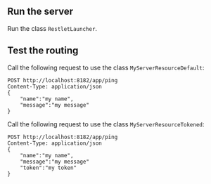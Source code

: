 ## Run the server

Run the class `RestletLauncher`.

## Test the routing

Call the following request to use the class `MyServerResourceDefault`:

```
POST http://localhost:8182/app/ping
Content-Type: application/json
{
  	"name":"my name",
	"message":"my message"
}
```

Call the following request to use the class `MyServerResourceTokened`:

```
POST http://localhost:8182/app/ping
Content-Type: application/json
{
  	"name":"my name",
	"message":"my message"
  	"token":"my token"
}
```
